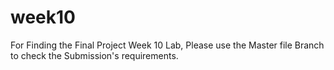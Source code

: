 # week10
For Finding the Final Project Week 10 Lab, Please use the Master file Branch to check the Submission's requirements.
